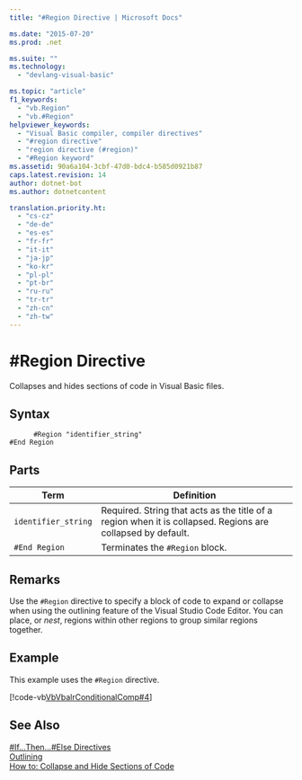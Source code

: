 ```yaml
---
title: "#Region Directive | Microsoft Docs"

ms.date: "2015-07-20"
ms.prod: .net

ms.suite: ""
ms.technology: 
  - "devlang-visual-basic"

ms.topic: "article"
f1_keywords: 
  - "vb.Region"
  - "vb.#Region"
helpviewer_keywords: 
  - "Visual Basic compiler, compiler directives"
  - "#region directive"
  - "region directive (#region)"
  - "#Region keyword"
ms.assetid: 90a6a104-3cbf-47d0-bdc4-b585d0921b87
caps.latest.revision: 14
author: dotnet-bot
ms.author: dotnetcontent

translation.priority.ht: 
  - "cs-cz"
  - "de-de"
  - "es-es"
  - "fr-fr"
  - "it-it"
  - "ja-jp"
  - "ko-kr"
  - "pl-pl"
  - "pt-br"
  - "ru-ru"
  - "tr-tr"
  - "zh-cn"
  - "zh-tw"
---
```

# #Region Directive
Collapses and hides sections of code in Visual Basic files.  
  
## Syntax  
  
```  
      #Region "identifier_string"  
#End Region  
```  
  
## Parts  
  
|Term|Definition|  
|---|---|  
|`identifier_string`|Required. String that acts as the title of a region when it is collapsed. Regions are collapsed by default.|  
|`#End Region`|Terminates the `#Region` block.|  
  
## Remarks  
 Use the `#Region` directive to specify a block of code to expand or collapse when using the outlining feature of the Visual Studio Code Editor. You can place, or *nest*, regions within other regions to group similar regions together.  
  
## Example  
 This example uses the `#Region` directive.  
  
 [!code-vb[VbVbalrConditionalComp#4](../../../visual-basic/language-reference/directives/codesnippet/VisualBasic/region-directive_1.vb)]  
  
## See Also  
 [#If...Then...#Else Directives](../../../visual-basic/language-reference/directives/if-then-else-directives.md)   
 [Outlining](/visualstudio/ide/outlining)   
 [How to: Collapse and Hide Sections of Code](../../../visual-basic/programming-guide/program-structure/how-to-collapse-and-hide-sections-of-code.md)
